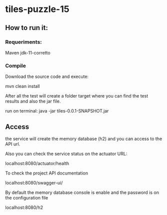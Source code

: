 # tiles-puzzle-15

## How to run it:

### Requeriments:
Maven
jdk-11-corretto

### Compile

Download the source code and execute:

mvn clean install

After all the test will create a folder target where you can find the test results and also the jar file.

run on terminal:
java -jar tiles-0.0.1-SNAPSHOT.jar

## Access

the service will create the memory database (h2) and you can access to the API url.

Also you can check the service status on the actuator URL:

localhost:8080/actuator/health

To check the project API documentation

localhost:8080/swagger-ui/

By default the memory database console is enable and the password is on the configuration file

localhost:8080/h2
